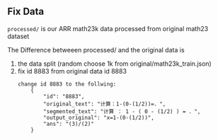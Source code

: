 ## Fix Data 
`processed/` is our ARR math23k data processed from original math23 dataset

The Difference betweeen processed/ and the original data is 
1. the data split (random choose 1k from original/math23k_train.json)
2. fix id 8883 from original data
    id 8883 
    ```
    change id 8883 to the follwing:
        {
            "id": "8883",
            "original_text": "计算：1-(0-(1/2))=．",
            "segmented_text": "计算 ： 1 - ( 0 - (1/2) ) = ．",
            "output_original": "x=1-(0-(1/2))",
            "ans": "(3)/(2)"
        }
    ```